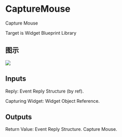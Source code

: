 # CaptureMouse

Capture Mouse

Target is Widget Blueprint Library

## 图示

![]($-20221218-21335302.png)

## Inputs

Reply: Event Reply Structure (by ref).

Capturing Widget: Widget Object Reference.  

## Outputs

Return Value: Event Reply Structure. Capture Mouse.

